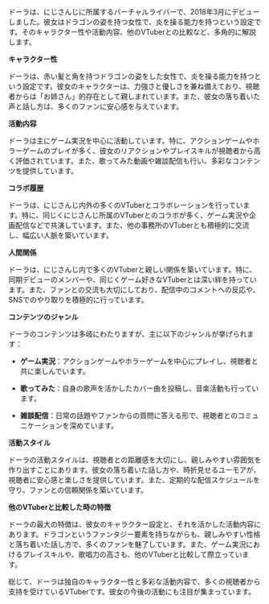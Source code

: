 ドーラは、にじさんじに所属するバーチャルライバーで、2018年3月にデビューしました。彼女はドラゴンの姿を持つ女性で、炎を操る能力を持つという設定です。そのキャラクター性や活動内容、他のVTuberとの比較など、多角的に解説します。

**キャラクター性**

ドーラは、赤い髪と角を持つドラゴンの姿をした女性で、炎を操る能力を持つという設定です。彼女のキャラクターは、力強さと優しさを兼ね備えており、視聴者からは「お姉さん」的存在として親しまれています。また、彼女の落ち着いた声と話し方は、多くのファンに安心感を与えています。

**活動内容**

ドーラは主にゲーム実況を中心に活動しています。特に、アクションゲームやホラーゲームのプレイが多く、彼女のリアクションやプレイスキルが視聴者から高く評価されています。また、歌ってみた動画や雑談配信も行い、多彩なコンテンツを提供しています。

**コラボ履歴**

ドーラは、にじさんじ内外の多くのVTuberとコラボレーションを行っています。特に、同じくにじさんじ所属のVTuberとのコラボが多く、ゲーム実況や企画配信などで共演しています。また、他の事務所のVTuberとも積極的に交流し、幅広い人脈を築いています。

**人間関係**

ドーラは、にじさんじ内で多くのVTuberと親しい関係を築いています。特に、同期デビューのメンバーや、同じくゲーム好きなVTuberとは深い絆を持っています。また、ファンとの交流も大切にしており、配信中のコメントへの反応や、SNSでのやり取りを積極的に行っています。

**コンテンツのジャンル**

ドーラのコンテンツは多岐にわたりますが、主に以下のジャンルが挙げられます：

- **ゲーム実況**：アクションゲームやホラーゲームを中心にプレイし、視聴者と共に楽しんでいます。

- **歌ってみた**：自身の歌声を活かしたカバー曲を投稿し、音楽活動も行っています。

- **雑談配信**：日常の話題やファンからの質問に答える形で、視聴者とのコミュニケーションを深めています。

**活動スタイル**

ドーラの活動スタイルは、視聴者との距離感を大切にし、親しみやすい雰囲気を作り出すことにあります。彼女の落ち着いた話し方や、時折見せるユーモアが、視聴者に安心感と楽しさを提供しています。また、定期的な配信スケジュールを守り、ファンとの信頼関係を築いています。

**他のVTuberと比較した時の特徴**

ドーラの最大の特徴は、彼女のキャラクター設定と、それを活かした活動内容にあります。ドラゴンというファンタジー要素を持ちながらも、親しみやすい性格と落ち着いた話し方で、多くのファンを魅了しています。また、ゲーム実況におけるプレイスキルや、歌唱力の高さも、他のVTuberと比較して際立っています。

総じて、ドーラは独自のキャラクター性と多彩な活動内容で、多くの視聴者から支持を受けているVTuberです。彼女の今後の活動にも注目が集まっています。 